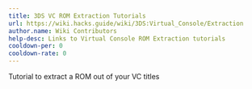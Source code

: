 ```yaml
---
title: 3DS VC ROM Extraction Tutorials
url: https://wiki.hacks.guide/wiki/3DS:Virtual_Console/Extraction
author.name: Wiki Contributors
help-desc: Links to Virtual Console ROM Extraction tutorials
cooldown-per: 0
cooldown-rate: 0
---
```


Tutorial to extract a ROM out of your VC titles
